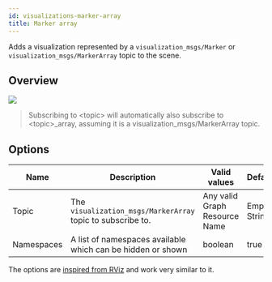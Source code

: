 ```yaml
---
id: visualizations-marker-array
title: Marker array
---
```


Adds a visualization represented by a `visualization_msgs/Marker` or `visualization_msgs/MarkerArray` topic to the scene.

## Overview

![](/img/viz/viz-markerarray.png)
> Subscribing to \<topic> will automatically also subscribe to \<topic>_array, assuming it is a visualization_msgs/MarkerArray topic.

## Options

Name | Description | Valid values | Default  
--- | --- | --- | ---
Topic | The `visualization_msgs/MarkerArray` topic to subscribe to. | Any valid Graph Resource Name | Empty String  
Namespaces | A list of namespaces available which can be hidden or shown | boolean | true

The options are [inspired from RViz](http://wiki.ros.org/rviz/DisplayTypes/Marker) and work very similar to it.
